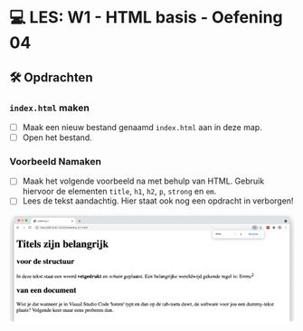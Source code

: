 # 💻 LES: W1 - HTML basis - Oefening 04

## 🛠️ Opdrachten

### `index.html` maken

 - [ ] Maak een nieuw bestand genaamd `index.html` aan in deze map.
 - [ ] Open het bestand.

### Voorbeeld Namaken

 - [ ] Maak het volgende voorbeeld na met behulp van HTML. Gebruik hiervoor de elementen `title`, `h1`, `h2`, `p`, `strong` en `em`.
 - [ ] Lees de tekst aandachtig. Hier staat ook nog een opdracht in verborgen!

![Alt text](image.png)